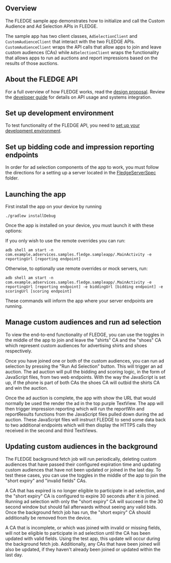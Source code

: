 ## Overview

The FLEDGE sample app demonstrates how to initialize and call the Custom Audience 
and Ad Selection APIs in FLEDGE.

The sample app has two client classes, `AdSelectionClient` and
`CustomAudienceClient` that interact with the two FLEDGE APIs. `CustomAudienceClient`
wraps the API calls that allow apps to join and leave custom audiences (CAs) while
`AdSelectionClient` wraps the functionality that allows apps to run ad auctions
and report impressions based on the results of those auctions.

## About the FLEDGE API

For a full overview of how FLEDGE works, read the [design proposal]. Review the 
[developer guide] for details on API usage and systems integration.

## Set up development environment

To test functionality of the FLEDGE API, you need to [set up your development
environment].

## Set up bidding code and impression reporting endpoints

In order for ad selection components of the app to work, you must follow the 
directions for a setting up a server located in the [FledgeServerSpec]
folder.

## Launching the app

First install the app on your device by running 
```shell
./gradlew installDebug
```
Once the app is installed on your device, you must launch it with these options:

If you only wish to use the remote overrides you can run:
```shell
adb shell am start -n com.example.adservices.samples.fledge.sampleapp/.MainActivity -e reportingUrl [reporting endpoint]
```

Otherwise, to optionally use remote overrides or mock servers, run:
```shell
adb shell am start -n com.example.adservices.samples.fledge.sampleapp/.MainActivity -e reportingUrl [reporting endpoint] -e biddingUrl [bidding endpoint] -e scoringUrl [scoring endpoint]
```
These commands will inform the app where your server endpoints are running.

## Manage custom audiences and run ad selection

To view the end-to-end functionality of FLEDGE, you can use the toggles in the 
middle of the app to join and leave the "shirts" CA and the "shoes" CA which
represent custom audiences for advertising shirts and shoes respectively.

Once you have joined one or both of the custom audiences, you can run ad selection
by pressing the "Run Ad Selection" button. This will trigger an ad auction. The
ad auction will pull the bidding and scoring logic, in the form of JavaScript files,
from two web endpoints. With the way the JavaScript is set up,
if the phone is part of both CAs the shoes CA will outbid the shirts CA and win
the auction.

Once the ad auction is complete, the app with show the URL that would normally
be used the render the ad in the top purple TextView. The app will then trigger
impression reporting which will run the reportWin and reportResults functions from the
JavaScript files pulled down during the ad auction. These JavaScript files will
instruct FLEDGE to send some data back to two additional endpoints
which will then display the HTTPS calls they received in the second and third
TextViews.

## Updating custom audiences in the background

The FLEDGE background fetch job will run periodically, deleting custom audiences
that have passed their configured expiration time and updating custom audiences
that have not been updated or joined in the last day.  To test these cases, you
can use the toggles in the middle of the app to join the "short expiry" and
"invalid fields" CAs.

A CA that has expired is no longer eligible to participate in ad selection, and
the "short expiry" CA is configured to expire 30 seconds after it is joined.
Running ad selection with only the "short expiry" CA will succeed in the 30
second window but should fail afterwards without seeing any valid bids.  Once
the background fetch job has run, the "short expiry" CA should additionally be
removed from the device.

A CA that is incomplete, or which was joined with invalid or missing fields,
will not be eligible to participate in ad selection until the CA has been
updated with valid fields.  Using the test app, this update will occur during
the background fetch job.  Additionally, any CAs that have been joined will also
be updated, if they haven't already been joined or updated within the last day.

[design proposal]: https://developer.android.com/privacy-sandbox/fledge
[set up your development environment]: https://developer.android.com/design-for-safety/privacy-sandbox/setup
[developer guide]: https://developer.android.com/design-for-safety/privacy-sandbox/guides/fledge
[FledgeServerSpec]: ../FledgeServerSpec
